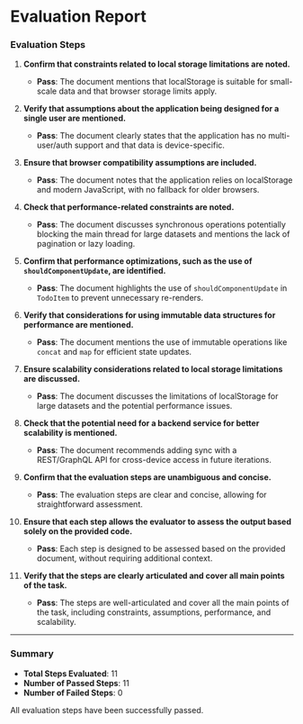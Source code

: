 # Evaluation Report

### Evaluation Steps

1. **Confirm that constraints related to local storage limitations are noted.**
   - **Pass**: The document mentions that localStorage is suitable for small-scale data and that browser storage limits apply.

2. **Verify that assumptions about the application being designed for a single user are mentioned.**
   - **Pass**: The document clearly states that the application has no multi-user/auth support and that data is device-specific.

3. **Ensure that browser compatibility assumptions are included.**
   - **Pass**: The document notes that the application relies on localStorage and modern JavaScript, with no fallback for older browsers.

4. **Check that performance-related constraints are noted.**
   - **Pass**: The document discusses synchronous operations potentially blocking the main thread for large datasets and mentions the lack of pagination or lazy loading.

5. **Confirm that performance optimizations, such as the use of `shouldComponentUpdate`, are identified.**
   - **Pass**: The document highlights the use of `shouldComponentUpdate` in `TodoItem` to prevent unnecessary re-renders.

6. **Verify that considerations for using immutable data structures for performance are mentioned.**
   - **Pass**: The document mentions the use of immutable operations like `concat` and `map` for efficient state updates.

7. **Ensure scalability considerations related to local storage limitations are discussed.**
   - **Pass**: The document discusses the limitations of localStorage for large datasets and the potential performance issues.

8. **Check that the potential need for a backend service for better scalability is mentioned.**
   - **Pass**: The document recommends adding sync with a REST/GraphQL API for cross-device access in future iterations.

9. **Confirm that the evaluation steps are unambiguous and concise.**
   - **Pass**: The evaluation steps are clear and concise, allowing for straightforward assessment.

10. **Ensure that each step allows the evaluator to assess the output based solely on the provided code.**
    - **Pass**: Each step is designed to be assessed based on the provided document, without requiring additional context.

11. **Verify that the steps are clearly articulated and cover all main points of the task.**
    - **Pass**: The steps are well-articulated and cover all the main points of the task, including constraints, assumptions, performance, and scalability.

---

### Summary

- **Total Steps Evaluated**: 11
- **Number of Passed Steps**: 11
- **Number of Failed Steps**: 0

All evaluation steps have been successfully passed.